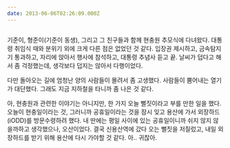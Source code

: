 ```yaml
---
date: 2013-06-06T02:26:09.000Z
---
```


<p><img src="/images/migrated-photos/2014/Feb/tumblr_mnya4vbYGv1sr4n1ro1_1280.jpg" alt=""></p>
<p>기준이, 형준이(기준이 동생), 그리고 그 친구들과 함께 현충원 추모식에 다녀왔다. 대통령 취임식 때와 분위기 외에 크게 다른 점은 없었던 것 같다. 입장권 제시하고, 금속탐지기 통과하고, 자리에 앉아서 행사에 참석하고, 대통령 추념사 듣고 끝. 날씨가 덥다고 해서 좀 걱정했는데, 생각보다 덥지는 않아서 다행이었다.</p>
<p>다만 돌아오는 길에 엄청난 양의 사람들이 몰려서 좀 고생했다. 사람들이 뿜어내는 열기가 대단했다. 그래도 지금 지하철을 타니까 좀 나은 것 같다.</p>
<p>아, 현충원과 관련한 이야기는 아니지만, 한 가지 오늘 뻘짓이라고 부를 만한 일을 했다. 오늘이 현충일이라는 것, 그러니까 공휴일이라는 것을 잠시 잊고 용산에 가서 외장하드(iODD)를 방문수령하려 했다. 내 딴에는 평일 사이에 있는 공휴일이니까 쉬지 않지 않을까하고 생각했으나, 오산이었다. 결국 신용산역에 갔다 오는 뻘짓을 저질렀고, 내일 외장하드를 받기 위해 용산에 다시 가야할 것 같다. 아.. 귀찮아.</p>

